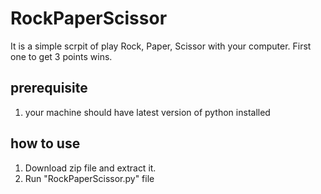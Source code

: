 # RockPaperScissor
  It is a simple scrpit of play Rock, Paper, Scissor with your computer.
  First one to get 3 points wins.
## prerequisite
1) your machine should have latest version of python installed

## how to use
1) Download zip file and extract it. 
2) Run "RockPaperScissor.py" file
